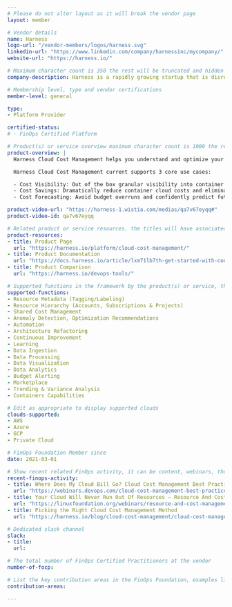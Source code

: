 ```yaml
---
# Please do not alter layout as it will break the vendor page
layout: member

# Vendor details
name: Harness
logo-url: "/vendor-members/logos/harness.svg"
linkedin-url: "https://www.linkedin.com/company/harnessinc/mycompany/"
website-url: "https://harness.io/"

# Maximum character count is 350 the rest will be truncated and hidden automatically on your page
company-description: Harness is a rapidly growing startup that is disrupting the software delivery market. We are building an intelligent software delivery platform that enables engineers to deliver software faster, with higher quality, and less effort. The Harness Software Delivery Platform includes Continuous Integration, Continuous Delivery, Cloud Cost Management, and Feature Flags. The platform is designed to help companies accelerate their cloud initiatives as well as their adoption of containers and orchestration tools like Kubernetes and Amazon ECS.

# Membership level, type and vendor certifications
member-level: general

type:
- Platform Provider

certified-status:
# - FinOps Certified Platform

# Product(s) or service overview maximum character count is 1000 the rest will be truncated and hidden automatically on your page
product-overview: |
  Harness Cloud Cost Management helps you understand and optimize your cloud costs. It specializes in providing visibility and cost savings for Kubernetes without requiring engineers to tag resources, in addition to supporting AWS, GCP, and Azure. Customers are getting more value out of their cloud and containers, while putting in less effort. One customer, Relativity, was able to reduce their cloud spend by $8,000 per day - saving them $3M over 5 months.

  Harness Cloud Cost Management current supports 3 core use cases:

  - Cost Visibility: Out of the box granular visibility into container costs on Kubernetes (and Amazon ECS) for any business context, with no tagging required.
  - Cost Savings: Dramatically reduce container cloud costs and eliminate end-of-month cost spike surprises.
  - Cost Forecasting: Avoid budget overruns and confidently predict future cloud costs for simplified capacity planning, and achieve predictable cloud costs.

product-video-url: "https://harness-1.wistia.com/medias/qa7v67eyqq#"
product-video-id: qa7v67eyqq

# Related product or service resources, the titles will have associated URLs, e.g. product
product-resources:
- title: Product Page
  url: "https://harness.io/platform/cloud-cost-management/"
- title: Product Documentation
  url: "https://docs.harness.io/article/lxm71lb7th-get-started-with-continuous-efficiency"
- title: Product Comparison
  url: "https://harness.io/devops-tools/"

# Supported functions in the framework by the product(s) or service, these need to match the menu spelling to add a link automatically, ones listed are examples
supported-functions:
- Resource Metadata (Tagging/Labeling)
- Resource Hierarchy (Accounts, Subscriptions & Projects)
- Shared Cost Management
- Anomaly Detection, Optimization Recommendations
- Automation
- Architecture Refactoring
- Continuous Improvement
- Learning
- Data Ingestion
- Data Processing
- Data Visualization
- Data Analytics
- Budget Alerting
- Marketplace
- Trending & Variance Analysis
- Containers Capabilities

# Edit as appropriate to display supported clouds
clouds-supported:
- AWS
- Azure
- GCP
- Private Cloud

# FinOps Foundation Member since
date: 2021-03-01

# Show recent related FinOps activity, it can be content, webinars, thought leadership and include external links
recent-finops-activity:
- title: Where Does My Cloud Bill Go? Cloud Cost Management Best Practices
  url: "https://webinars.devops.com/cloud-cost-management-best-practices"
- title: Your Cloud Will Never Run Out Of Resources – Resource And Cost Management Techniques And Introduction To FinOps
  url: "https://linuxfoundation.org/webinars/resource-and-cost-management-techniques-and-introduction-to-finops/"
- title: Picking the Right Cloud Cost Management Method
  url: "https://harness.io/blog/cloud-cost-management/cloud-cost-management-methods/"

# Dedicated slack channel
slack:
- title:
  url:

# The total number of FinOps Certified Practitioners at the vendor
number-of-focp:

# List the key contribution areas in the FinOps Foundation, examples listed
contribution-areas:

---
```

